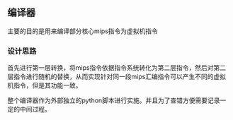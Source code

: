 ## 编译器
主要的目的是用来编译部分核心mips指令为虚拟机指令

### 设计思路

首先进行第一层转换，将mips指令依据指令系统转化为第二层指令，然后对第二层指令进行随机的替换，从而实现针对同一段mips汇编指令可以产生不同的虚拟机指令，但是其功能一致。

整个编译器作为外部独立的python脚本进行实施。并且为了查错方便需要记录一定的中间过程。


